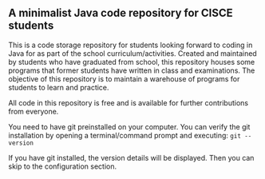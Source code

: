 ## A minimalist Java code repository for CISCE students
This is a code storage repository for students looking forward to coding in Java for as part of the school curriculum/activities. Created and maintained by students who have graduated from school, this repository houses some programs that former students have written in class and examinations. The objective of this repository is to maintain a warehouse of programs for students to learn and practice.

All code in this repository is free and is available for further contributions from everyone.

You need to have git preinstalled on your computer. You can verify the git installation by opening a terminal/command prompt and executing: 
`git --version`

If you have git installed, the version details will be displayed. Then you can skip to the configuration section.
